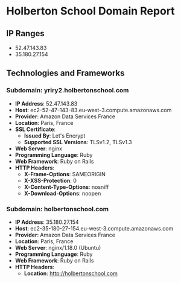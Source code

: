 # Holberton School Domain Report

## IP Ranges
- 52.47.143.83
- 35.180.27.154

## Technologies and Frameworks
### Subdomain: yriry2.holbertonschool.com
- **IP Address**: 52.47.143.83
- **Host**: ec2-52-47-143-83.eu-west-3.compute.amazonaws.com
- **Provider**: Amazon Data Services France
- **Location**: Paris, France
- **SSL Certificate**:
  - **Issued By**: Let's Encrypt
  - **Supported SSL Versions**: TLSv1.2, TLSv1.3
- **Web Server**: nginx
- **Programming Language**: Ruby
- **Web Framework**: Ruby on Rails
- **HTTP Headers**:
  - **X-Frame-Options**: SAMEORIGIN
  - **X-XSS-Protection**: 0
  - **X-Content-Type-Options**: nosniff
  - **X-Download-Options**: noopen

### Subdomain: holbertonschool.com
- **IP Address**: 35.180.27.154
- **Host**: ec2-35-180-27-154.eu-west-3.compute.amazonaws.com
- **Provider**: Amazon Data Services France
- **Location**: Paris, France
- **Web Server**: nginx/1.18.0 (Ubuntu)
- **Programming Language**: Ruby
- **Web Framework**: Ruby on Rails
- **HTTP Headers**:
  - **Location**: http://holbertonschool.com
  